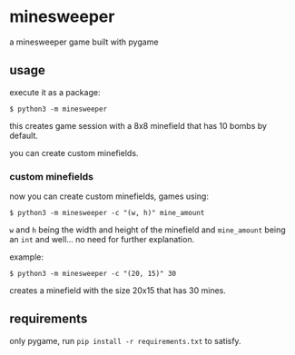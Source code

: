 # minesweeper
a minesweeper game built with pygame

## usage
execute it as a package:

```$ python3 -m minesweeper```

this creates game session with a 8x8 minefield that has 10 bombs by default.

you can create custom minefields.


### custom minefields
now you can create custom minefields, games using:

```$ python3 -m minesweeper -c "(w, h)" mine_amount```

`w` and `h` being the width and height of the minefield and `mine_amount` being an `int` and well... no need for further explanation.

example:

```$ python3 -m minesweeper -c "(20, 15)" 30```

creates a minefield with the size 20x15 that has 30 mines.

## requirements
only pygame, run `pip install -r requirements.txt` to satisfy.
